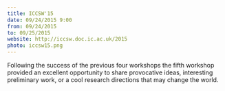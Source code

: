 ```yaml
---
title: ICCSW'15
date: 09/24/2015 9:00
from: 09/24/2015
to: 09/25/2015
website: http://iccsw.doc.ic.ac.uk/2015
photo: iccsw15.png
---
```

Following the success of the previous four workshops the fifth workshop
provided an excellent opportunity to share provocative ideas, interesting
preliminary work, or a cool research directions that may change the world.
